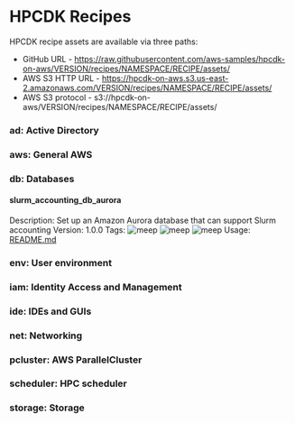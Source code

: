 # HPCDK Recipes

HPCDK recipe assets are available via three paths:
* GitHub URL - https://raw.githubusercontent.com/aws-samples/hpcdk-on-aws/VERSION/recipes/NAMESPACE/RECIPE/assets/
* AWS S3 HTTP URL - https://hpcdk-on-aws.s3.us-east-2.amazonaws.com/VERSION/recipes/NAMESPACE/RECIPE/assets/
* AWS S3 protocol - s3://hpcdk-on-aws/VERSION/recipes/NAMESPACE/RECIPE/assets/

### ad: Active Directory

### aws: General AWS

### db: Databases

#### slurm_accounting_db_aurora
Description: Set up an Amazon Aurora database that can support Slurm accounting
Version: 1.0.0
Tags: ![meep](https://img.shields.io/badge/-core-%23146EB4) ![meep](https://img.shields.io/badge/-rds-%23FF9900) ![meep](https://img.shields.io/badge/-cloudformation-%23FF9900)
Usage: [README.md](recipes/db/slurm_accounting_db_aurora/README.md)

### env: User environment

### iam: Identity Access and Management

### ide: IDEs and GUIs

### net: Networking

### pcluster: AWS ParallelCluster

### scheduler: HPC scheduler

### storage: Storage
